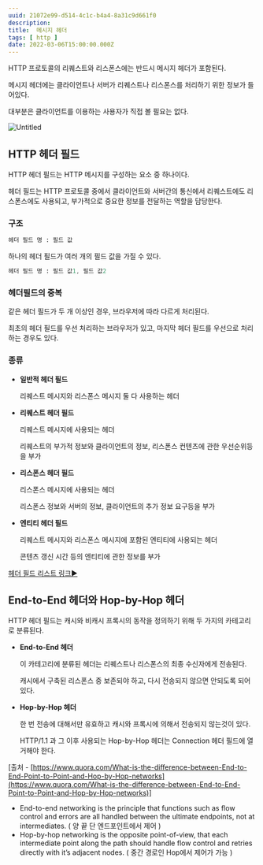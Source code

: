 ```yaml
---
uuid: 21072e99-d514-4c1c-b4a4-8a31c9d661f0
description: 
title:  메시지 헤더
tags: [ http ]
date: 2022-03-06T15:00:00.000Z
---
```









HTTP 프로토콜의 리퀘스트와 리스폰스에는 반드시 메시지 헤더가 포함된다.

메시지 헤더에는 클라이언트나 서버가 리퀘스트나 리스폰스를 처리하기 위한 정보가 들어있다.

대부분은 클라이언트를 이용하는 사용자가 직접 볼 필요는 없다.

![Untitled](https://vault-r2.dorage.io/21072e99-d514-4c1c-b4a4-8a31c9d661f0/untitled.png)

## HTTP 헤더 필드

HTTP 헤더 필드는 HTTP 메시지를 구성하는 요소 중 하나이다.

헤더 필드는 HTTP 프로토콜 중에서 클라이언트와 서버간의 통신에서 리퀘스트에도 리스폰스에도 사용되고, 부가적으로 중요한 정보를 전달하는 역할을 담당한다.

### 구조

```sass
헤더 필드 명 : 필드 값
```

하나의 헤더 필드가 여러 개의 필드 값을 가질 수 있다.

```sass
헤더 필드 명 : 필드 값1, 필드 값2
```

### 헤더필드의 중복

같은 헤더 필드가 두 개 이상인 경우, 브라우저에 따라 다르게 처리된다.

최초의 헤더 필드를  우선 처리하는 브라우저가 있고, 마지막 헤더 필드를 우선으로 처리하는 경우도 있다.

### 종류

- **일반적 헤더 필드**
    
    리퀘스트 메시지와 리스폰스 메시지 둘 다 사용하는 헤더
    
- **리퀘스트 헤더 필드**
    
    리퀘스트 메시지에 사용되는 헤더
    
    리퀘스트의 부가적 정보와 클라이언트의 정보, 리스폰스 컨텐츠에 관한 우선순위등을 부가
    
- **리스폰스 헤더 필드**
    
    리스폰스 메시지에 사용되는 헤더
    
    리스폰스 정보와 서버의 정보, 클라이언트의 추가 정보 요구등을 부가
    
- **엔티티 헤더 필드**
    
    리퀘스트 메시지와 리스폰스 메시지에 포함된 엔티티에 사용되는 헤더
    
    콘텐츠 갱신 시간 등의 엔티티에 관한 정보를 부가
    

[헤더 필드 리스트 링크▶️](https://en.wikipedia.org/wiki/List_of_HTTP_header_fields)

## End-to-End 헤더와 Hop-by-Hop 헤더

HTTP 헤더 필드는 캐시와 비캐시 프록시의 동작을 정의하기 위해 두 가지의 카테고리로 분류된다.

- **End-to-End 헤더**
    
    이 카테고리에 분류된 헤더는 리퀘스트나 리스폰스의 최종 수신자에게 전송된다.
    
    캐시에서 구축된 리스폰스 중 보존되야 하고, 다시 전송되지 않으면 안되도록 되어있다.
    
- **Hop-by-Hop 헤더**
    
    한 번 전송에 대해서만 유효하고 캐시와 프록시에 의해서 전송되지 않는것이 있다.
    
    HTTP/1.1 과 그 이후 사용되는 Hop-by-Hop 헤더는 Connection 헤더 필드에 열거해야 한다.
    

[출처 - [https://www.quora.com/What-is-the-difference-between-End-to-End-Point-to-Point-and-Hop-by-Hop-networks](https://www.quora.com/What-is-the-difference-between-End-to-End-Point-to-Point-and-Hop-by-Hop-networks)]

- End-to-end networking is the principle that functions such as flow control and errors are all handled between the ultimate endpoints, not at intermediates. ( 양 끝 단 엔드포인트에서 제어 )
- Hop-by-hop networking is the opposite point-of-view, that each intermediate point along the path should handle flow control and retries directly with it’s adjacent nodes. ( 중간 경로인 Hop에서 제어가 가능 )
